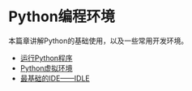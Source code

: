 # Python编程环境
本篇章讲解Python的基础使用，以及一些常用开发环境。

- [运行Python程序](1.运行Python程序.md)
- [Python虚拟环境](2.Python虚拟环境.md)
- [最基础的IDE——IDLE](3.最基础的IDE——IDLE.md)